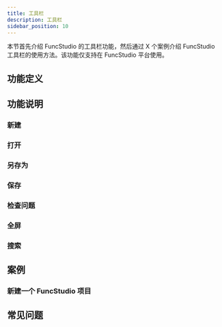 ```yaml
---
title: 工具栏
description: 工具栏
sidebar_position: 10
---
```


本节首先介绍 FuncStudio 的工具栏功能，然后通过 X 个案例介绍 FuncStudio 工具栏的使用方法。该功能仅支持在 FuncStudio 平台使用。

## 功能定义

## 功能说明

### 新建

### 打开

### 另存为

### 保存

### 检查问题

### 全屏

### 搜索

## 案例

### 新建一个 FuncStudio 项目

## 常见问题

